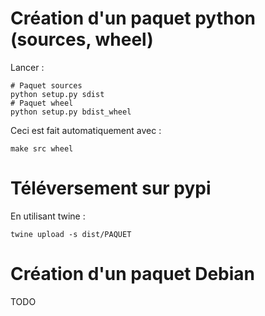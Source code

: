 # Création d'un paquet python (sources, wheel)

Lancer :

    # Paquet sources
    python setup.py sdist
    # Paquet wheel
    python setup.py bdist_wheel

Ceci est fait automatiquement avec :

    make src wheel

# Téléversement sur pypi

En utilisant twine :

    twine upload -s dist/PAQUET

# Création d'un paquet Debian

TODO
